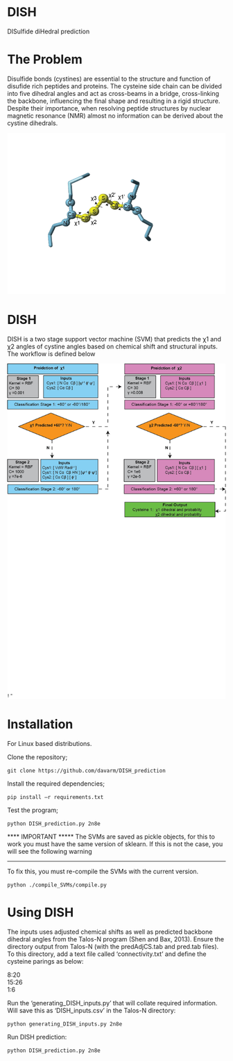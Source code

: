 # DISH
DISulfide diHedral prediction

# The Problem
Disulfide bonds (cystines) are essential to the structure and function of disufide rich peptides and proteins. The cysteine side chain can be divided into five dihedral angles and act as cross-beams in a bridge, cross-linking the backbone, influencing the final shape and resulting in a rigid structure. Despite their importance, when resolving peptide structures by nuclear magnetic resonance (NMR) almost no information can be derived about the cystine dihedrals.  
  
  
![Alt text](./images/ball_stick.png)  

# DISH
DISH is a two stage support vector machine (SVM) that predicts the χ1 and χ2 angles of cystine angles based on chemical shift and structural inputs. The workflow is defined below

![Alt text](./images/method_updated.png)  

# Installation
For Linux based distributions.

Clone the repository;
``` 
git clone https://github.com/davarm/DISH_prediction
``` 
Install the required dependencies;

``` 
pip install –r requirements.txt
``` 

Test the program;

``` 
python DISH_prediction.py 2n8e
``` 

**** IMPORTANT *****
The SVMs are saved as pickle objects, for this to work you must have the same version of sklearn. If this is not the case, you will see the following warning 

****

To fix this, you must re-compile the SVMs with the current version. 

``` 
python ./compile_SVMs/compile.py
``` 

# Using DISH

The inputs uses adjusted chemical shifts as well as predicted backbone dihedral angles from the Talos-N program (Shen and Bax, 2013). Ensure the directory output from Talos-N (with the predAdjCS.tab and pred.tab files). To this directory, add a text file called ‘connectivity.txt’ and define the cysteine parings as below:

8:20  
15:26  
1:6  

Run the ‘generating_DISH_inputs.py’ that will collate required information. Will save this as ‘DISH_inputs.csv’ in the Talos-N directory:
``` 
python generating_DISH_inputs.py 2n8e
``` 
Run DISH prediction:

``` 
python DISH_prediction.py 2n8e
``` 
